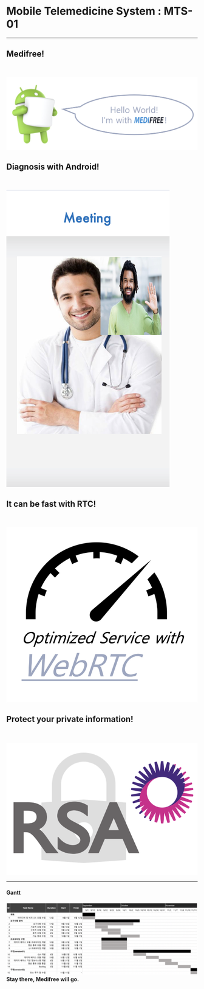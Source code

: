 # Mobile Telemedicine System : MTS-01
---
</center><h2><strong>Medifree!<strong></h2></center><br>
  
![mediroid](./pic/mediroid.png)

</center><h2><strong>Diagnosis with Android!<strong></h2></center><br>
  
![video](./pic/video.png)

</center><h2><strong>It can be fast with RTC!<strong></h2></center><br>
  
![rtc](./pic/rtc.png)

</center><h2><strong>Protect your private information!<strong></h2></center><br>
  
![rsa](./pic/rsa.png)


---
#### Gantt

![gantt](./pic/gantt.png)
Stay there, Medifree will go.
